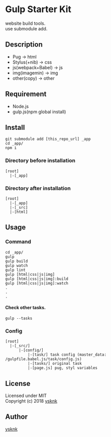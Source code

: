 Gulp Starter Kit
====

website build tools.  
use submodule add.  

## Description

* Pug -> html
* Stylus(+nib) -> css
* js(webpack+Babel) -> js
* img(imagemin) -> img
* other(copy) -> other

## Requirement

* Node.js
* gulp.js(npm global install)

## Install

    git submodule add [this_repo_url] _app
    cd _app/
    npm i

### Directory before installation

    [root]
      |-[_app]

### Directory after installation

    [root]
      |-[_app]
      |-[_src]
      |-[html]

## Usage

### Command

    cd _app/
    gulp
    gulp build
    gulp watch
    gulp lint
    gulp [html|css|js|img]
    gulp [html|css|js|img]:build
    gulp [html|css|js|img]:watch
    .
    .
    .

#### Check other tasks.

    gulp --tasks

### Config

    [root]
      |-[_src/]
          |-[config/]
              |-[task/] task config (master_data: /gulpfile.babel.js/task/config.js)
              |-[tasks/] original task
              |-[page.js] pug, styl variables

## License

Licensed under MIT  
Copyright (c) 2018 [ysknk](https://github.com/ysknk)  

## Author

[ysknk](https://github.com/ysknk)

